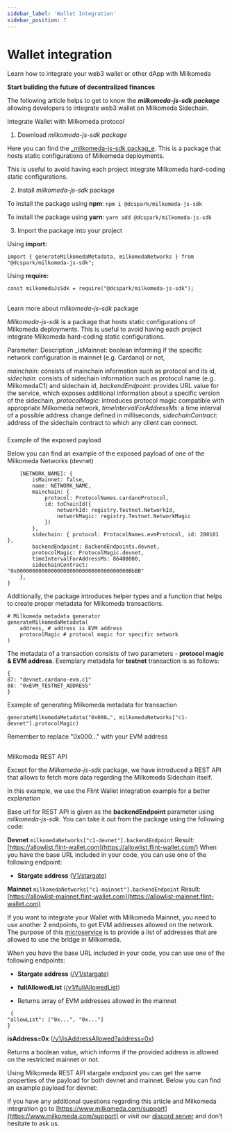 ```yaml
---
sidebar_label: 'Wallet Integration'
sidebar_position: 7
---
```


# Wallet integration
Learn how to integrate your web3 wallet or other dApp with Milkomeda

**Start building the future of decentralized finances**

The following article helps to get to know the  _**milkomeda-js-sdk package**_ allowing developers to integrate web3 wallet on Milkomeda Sidechain.

Integrate Wallet with Milkomeda protocol

1. Download _milkomeda-js-sdk package_

Here you can find the [_milkomeda-js-sdk packag_e](https://www.npmjs.com/package/@dcspark/milkomeda-js-sdk). This is a package that hosts static configurations of Milkomeda deployments.

This is useful to avoid having each project integrate Milkomeda hard-coding static configurations.

2. Install _milkomeda-js-sdk_ package

To install the package using **npm**: `npm i @dcspark/milkomeda-js-sdk`

To install the package using **yarn**: `yarn add @dcspark/milkomeda-js-sdk`

3. Import the package into your project

Using **import:**

`import { generateMilkomedaMetadata, milkomedaNetworks } from "@dcspark/milkomeda-js-sdk";`

Using **require:**

`const milkomedaJsSdk = require("@dcspark/milkomeda-js-sdk");`

##

Learn more about _milkomeda-js-sdk_ package

_Milkomeda-js-sdk_ is a package that hosts static configurations of Milkomeda deployments. This is useful to avoid having each project integrate Milkomeda hard-coding static configurations.

Parameter:  Description _isMainnet: boolean informing if the specific network configuration is mainnet (e.g. Cardano) or not,

_mainchain_: consists of mainchain information such as protocol and its id, _sidechain_: consists of sidechain information such as protocol name (e.g. MilkomedaC1) and sidechain id, _backendEndpoint_: provides URL value for the service, which exposes additional information about a specific version of the sidechain, _protocolMagic_: introduces protocol magic compatible with appropriate Milkomeda network, _timeIntervalForAddressMs_: a time interval of a possible address change defined in milliseconds, _sidechainContract_: address of the sidechain contract to which any client can connect.

###

Example of the exposed payload

Below you can find an example of the exposed payload of one of the Milkomeda Networks (devnet)
```{
    [NETWORK_NAME]: {
        isMainnet: false,
        name: NETWORK_NAME,
        mainchain: {
            protocol: ProtocolNames.cardanoProtocol,
            id: toChainId({
                networkId: registry.Testnet.NetworkId,
                networkMagic: registry.Testnet.NetworkMagic
            })
        },
        sidechain: { protocol: ProtocolNames.evmProtocol, id: 200101 },
        backendEndpoint: BackendEndpoints.devnet,
        protocolMagic: ProtocolMagic.devnet,
        timeIntervalForAddressMs: 86400000,
        sidechainContract: "0x000000000000000000000000000000000000BbBB"
    },
}
```
Additionally, the package introduces helper types and a function that helps to create proper metadata for Milkomeda transactions.

``` 
# Milkomeda metadata generator
generateMilkomedaMetadata(
    address, # address is EVM address
    protocolMagic # protocol magic for specific network
)
```
The metadata of a transaction consists of two parameters - **protocol magic & EVM address**. Exemplary metadata for **testnet** transaction is as follows:

```
{
87: "devnet.cardano-evm.c1"
88: "0xEVM_TESTNET_ADDRESS"
}
```

Example of generating Milkomeda metadata for transaction

`generateMilkomedaMetadata("0x000…", milkomedaNetworks["c1-devnet"].protocolMagic)`

Remember to replace "0x000..." with your EVM address

##

Milkomeda REST API

Except for the _Milkomeda-js-sdk_ package, we have introduced a REST API that allows to fetch more data regarding the Milkomeda Sidechain itself.

In this example, we use the Flint Wallet integration example for a better explanation

Base url for REST API is given as the **backendEndpoint** parameter using _milkomeda-js-sdk_. You can take it out from the package using the following code:

**Devnet** `milkomedaNetworks["c1-devnet"].backendEndpoint` Result: [https://allowlist.flint-wallet.com](https://allowlist.flint-wallet.com/) When you have the base URL included in your code, you can use one of the following endpoint:
-   **Stargate address** ([V1/stargate](https://allowlist.flint-wallet.com/v1/stargate))

**Mainnet** `milkomedaNetworks["c1-mainnet"].backendEndpoint` Result: [https://allowlist-mainnet.flint-wallet.com](https://allowlist-mainnet.flint-wallet.com)

If you want to integrate your Wallet with Milkomeda Mainnet, you need to use another 2 endpoints, to get EVM addresses allowed on the network. The purpose of this [microservice](https://github.com/dcSpark/allowedlist-service/) is to provide a list of addresses that are allowed to use the bridge in Milkomeda.

When you have the base URL included in your code, you can use one of the following endpoints:

-   **Stargate address** ([/V1/stargate](https://allowlist-mainnet.flint-wallet.com/v1/stargate))

-   **fullAllowedList** ([/v1/fullAllowedList](https://allowlist-mainnet.flint-wallet.com/v1/fullAllowedList))
- Returns array of EVM addresses allowed in the mainnet
``` 
 {
"allowList": ["0x...", "0x..."]
}
```

**isAddress=0x** ([/v1/isAddressAllowed?address=0x](https://allowlist-mainnet.flint-wallet.com/v1/isAddressAllowed?address=0x))

Returns a boolean value, which informs if the  provided address is allowed on the restricted mainnet or not.

Using Milkomeda REST API stargate endpoint you can get the same properties of the payload for both devnet and mainnet. Below you can find an example payload for devnet:

If you have any additional questions regarding this article and Milkomeda integration go to [https://www.milkomeda.com/support](https://www.milkomeda.com/support) or visit our [discord server](https://discord.gg/4GSwPJpF) and don’t hesitate to ask us.